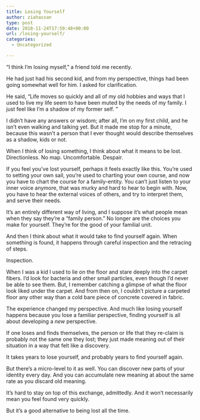 ```yaml
---
title: Losing Yourself
author: ziahassan
type: post
date: 2018-11-24T17:59:48+00:00
url: /losing-yourself/
categories:
  - Uncategorized

---
```

“I think I’m losing myself,” a friend told me recently.

He had just had his second kid, and from my perspective, things had been going somewhat well for him. I asked for clarification.

He said, “Life moves so quickly and all of my old hobbies and ways that I used to live my life seem to have been muted by the needs of my family. I just feel like I’m a shadow of my former self. ”

I didn’t have any answers or wisdom; after all, I’m on my first child, and he isn’t even walking and talking yet. But it made me stop for a minute, because this wasn’t a person that I ever thought would describe themselves as a shadow, kids or not.

When I think of losing something, I think about what it means to be lost. Directionless. No map. Uncomfortable. Despair.

If you feel you’ve lost yourself, perhaps it feels exactly like this. You’re used to setting your own sail, you’re used to charting your own course, and now you have to chart the course for a family-entity. You can’t just listen to your inner voice anymore, that was murky and hard to hear to begin with. Now, you have to hear the external voices of others, and try to interpret them, and serve their needs.

It’s an entirely different way of living, and I suppose it’s what people mean when they say they’re a “family person.” No longer are the choices you make for yourself. They’re for the good of your familial unit.

And then I think about what it would take to find yourself again. When something is found, it happens through careful inspection and the retracing of steps.

Inspection.

When I was a kid I used to lie on the floor and stare deeply into the carpet fibers. I’d look for bacteria and other small particles, even though I’d never be able to see them. But, I remember catching a glimpse of what the floor look liked under the carpet. And from then on, I couldn’t picture a carpeted floor any other way than a cold bare piece of concrete covered in fabric.

The experience changed my perspective. And much like losing yourself happens because you lose a familiar perspective, finding yourself is all about developing a _new_ perspective.

If one loses and finds themselves, the person or life that they re-claim is probably not the same one they lost; they just made meaning out of their situation in a way that felt like a discovery.

It takes years to lose yourself, and probably years to find yourself again.

But there’s a micro-level to it as well. You can discover new parts of your identity every day. And you can accumulate new meaning at about the same rate as you discard old meaning.

It&#8217;s hard to stay on top of this exchange, admittedly. And it won&#8217;t necessarily mean you feel found very quickly.

But it&#8217;s a good alternative to being lost all the time.